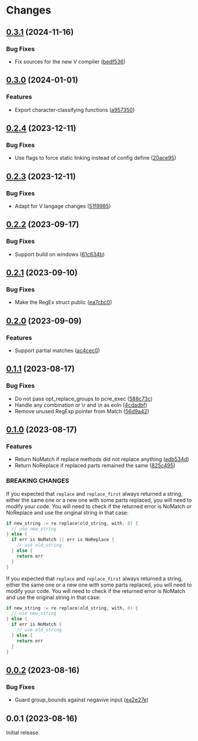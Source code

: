 # Changes

## [0.3.1](https://github.com/prantlf/v-pcre/compare/v0.3.0...v0.3.1) (2024-11-16)

### Bug Fixes

* Fix sources for the new V compiler ([bedf536](https://github.com/prantlf/v-pcre/commit/bedf5369c2a1d8db141288218eddce983da356fc))

## [0.3.0](https://github.com/prantlf/v-pcre/compare/v0.2.4...v0.3.0) (2024-01-01)

### Features

* Export character-classifying functions ([a957350](https://github.com/prantlf/v-pcre/commit/a9573504959d02932cebcd2011f171665e358382))

## [0.2.4](https://github.com/prantlf/v-pcre/compare/v0.2.3...v0.2.4) (2023-12-11)

### Bug Fixes

* Use flags to force static linking instead of config define ([20ace95](https://github.com/prantlf/v-pcre/commit/20ace95e5c800a16a8034ad58483ae212b3302ad))

## [0.2.3](https://github.com/prantlf/v-pcre/compare/v0.2.2...v0.2.3) (2023-12-11)

### Bug Fixes

* Adapt for V langage changes ([51f8985](https://github.com/prantlf/v-pcre/commit/51f8985e921f2d7cb8914010452a6a35d62addc5))

## [0.2.2](https://github.com/prantlf/v-pcre/compare/v0.2.1...v0.2.2) (2023-09-17)

### Bug Fixes

* Support build on windows ([61c634b](https://github.com/prantlf/v-pcre/commit/61c634bfa7b72a51c6272da6f460e8f848d292dc))

## [0.2.1](https://github.com/prantlf/v-pcre/compare/v0.2.0...v0.2.1) (2023-09-10)

### Bug Fixes

* Make the RegEx struct public ([ea7cbc0](https://github.com/prantlf/v-pcre/commit/ea7cbc0ba41d6a18e2d9487183db66170d5ebdda))

## [0.2.0](https://github.com/prantlf/v-pcre/compare/v0.1.1...v0.2.0) (2023-09-09)

### Features

* Support partial matches ([ac4cec0](https://github.com/prantlf/v-pcre/commit/ac4cec0cd8827b0a7549f8644dfc2923437d0149))

## [0.1.1](https://github.com/prantlf/v-pcre/compare/v0.1.0...v0.1.1) (2023-08-17)

### Bug Fixes

* Do not pass opt_replace_groups to pcre_exec ([588c73c](https://github.com/prantlf/v-pcre/commit/588c73ca6dfb310d037bdeb7d897e2097bd40ecd))
* Handle any combination or \r and \n as eoln ([4cdadbf](https://github.com/prantlf/v-pcre/commit/4cdadbfe8c029c9147411c4b2e5595a0f298d3df))
* Remove unused RegExp pointer from Match ([56d9a42](https://github.com/prantlf/v-pcre/commit/56d9a422c59ef12ec9da9de1f3098c93a1edbd07))

## [0.1.0](https://github.com/prantlf/v-pcre/compare/v0.0.2...v0.1.0) (2023-08-17)

### Features

* Return NoMatch if replace methods did not replace anything ([edb534d](https://github.com/prantlf/v-pcre/commit/edb534d57202f108a4b95dc35d7510c28c35f2d8))
* Return NoReplace if replaced parts remained the same ([825c495](https://github.com/prantlf/v-pcre/commit/825c4956153bfd000e5a7edf7a1cc61b694daff2))

### BREAKING CHANGES

If you expected that `replace` and `replace_first`
always returned a string, either the same one or a new one
with some parts replaced, you will need to modify your code. You
will need to check if the returned error is NoMatch or NoReplace
and use the original string in that case:
```go
if new_string := re.replace(old_string, with, 0) {
  // use new_string
} else {
  if err is NoMatch || err is NoReplace {
    // use old_string
  } else {
    return err
  }
}
```

If you expected that `replace` and `replace_first`
always returned a string, either the same one or a new one with some
parts replaced, you will need to modify your code. You will need to
check if the returned error is NoMatch and use the original string in
that case:
```go
if new_string := re.replace(old_string, with, 0) {
  // use new_string
} else {
  if err is NoMatch {
    // use old_string
  } else {
    return err
  }
}
```

## [0.0.2](https://github.com/prantlf/v-pcre/compare/v0.0.1...v0.0.2) (2023-08-16)

### Bug Fixes

* Guard group_bounds against negavive input ([ea2e27e](https://github.com/prantlf/v-pcre/commit/ea2e27efa634cfd329cebc805acb63b0cf3d13a5))

## 0.0.1 (2023-08-16)

Initial release.
